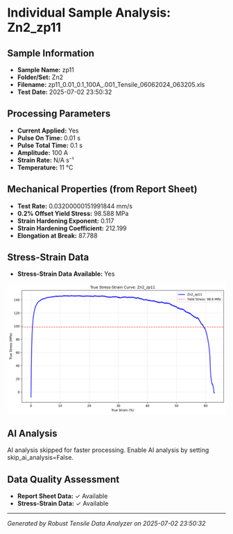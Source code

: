 # Individual Sample Analysis: Zn2_zp11

## Sample Information
- **Sample Name:** zp11
- **Folder/Set:** Zn2
- **Filename:** zp11_0.01_0.1_100A_.001_Tensile_06062024_063205.xls
- **Test Date:** 2025-07-02 23:50:32

## Processing Parameters
- **Current Applied:** Yes
- **Pulse On Time:** 0.01 s
- **Pulse Total Time:** 0.1 s
- **Amplitude:** 100 A
- **Strain Rate:** N/A s⁻¹
- **Temperature:** 11 °C

## Mechanical Properties (from Report Sheet)
- **Test Rate:** 0.03200000151991844 mm/s
- **0.2% Offset Yield Stress:** 98.588 MPa
- **Strain Hardening Exponent:** 0.117
- **Strain Hardening Coefficient:** 212.199
- **Elongation at Break:** 87.788

## Stress-Strain Data
- **Stress-Strain Data Available:** Yes

![Stress-Strain Curve](../individual_plots/plot_Zn2_zp11.png)

## AI Analysis

AI analysis skipped for faster processing. Enable AI analysis by setting skip_ai_analysis=False.

## Data Quality Assessment
- **Report Sheet Data:** ✓ Available
- **Stress-Strain Data:** ✓ Available

---
*Generated by Robust Tensile Data Analyzer on 2025-07-02 23:50:32*
